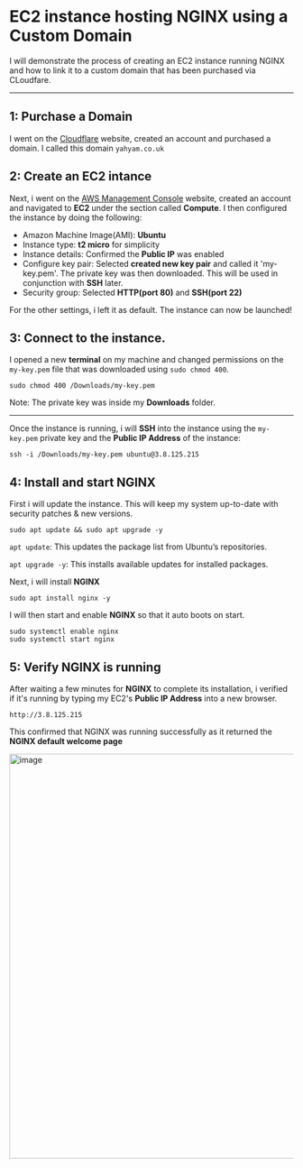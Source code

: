 # EC2 instance hosting NGINX using a Custom Domain

I will demonstrate the process of creating an EC2 instance running NGINX and how to link it to a custom domain that has been purchased via CLoudfare.

---

## 1: Purchase a Domain
I went on the [Cloudflare](https://www.cloudflare.com) website, created an account and purchased a domain. I called this domain `yahyam.co.uk`


## 2: Create an EC2 intance
Next, i went on the [AWS Management Console](https://aws.amazon.com/) website, created an account and navigated to **EC2** under the section called **Compute**. I then configured the instance by doing the following:

- Amazon Machine Image(AMI): **Ubuntu**
- Instance type: **t2 micro** for simplicity
- Instance details: Confirmed the **Public IP** was enabled
- Configure key pair: Selected **created new key pair** and called it 'my-key.pem'. The private key was then downloaded. This will be used in conjunction with **SSH** later.
- Security group: Selected **HTTP(port 80)** and **SSH(port 22)**

For the other settings, i left it as default. The instance can now be launched!


## 3: Connect to the instance.
I opened a new **terminal** on my machine and changed permissions on the `my-key.pem` file that was downloaded using `sudo chmod 400`.
```
sudo chmod 400 /Downloads/my-key.pem
```
Note: The private key was inside my **Downloads** folder.

---

Once the instance is running, i will **SSH** into the instance using the `my-key.pem` private key and the **Public IP Address** of the instance:
```
ssh -i /Downloads/my-key.pem ubuntu@3.8.125.215
```



## 4: Install and start NGINX

First i will update the instance. This will keep my system up-to-date with security patches & new versions.
```
sudo apt update && sudo apt upgrade -y
```

`apt update`: This updates the package list from Ubuntu’s repositories.

`apt upgrade -y`: This installs available updates for installed packages.

Next, i will install **NGINX**
```
sudo apt install nginx -y

```

I will then start and enable **NGINX** so that it auto boots on start.
```
sudo systemctl enable nginx
sudo systemctl start nginx
```

## 5: Verify **NGINX** is running
After waiting a few minutes for **NGINX** to complete its installation, i verified if it's running by typing my EC2's **Public IP Address** into a new browser.
```
http://3.8.125.215
```

This confirmed that NGINX was running successfully as it returned the **NGINX default welcome page**


<img width="718" alt="image" src="https://github.com/user-attachments/assets/19c39a39-d546-4018-997b-4164d849320b" />



